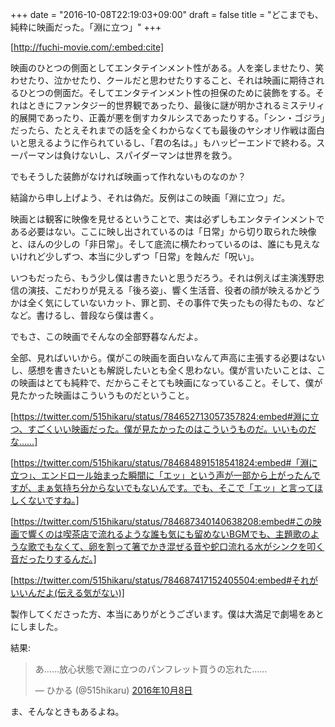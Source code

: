 +++
date = "2016-10-08T22:19:03+09:00"
draft = false
title = "どこまでも、純粋に映画だった。「淵に立つ」"
+++

[http://fuchi-movie.com/:embed:cite]

映画のひとつの側面としてエンタテインメント性がある。人を楽しませたり、笑わせたり、泣かせたり、クールだと思わせたりすること、それは映画に期待されるひとつの側面だ。そしてエンタテインメント性の担保のために装飾をする。それはときにファンタジー的世界観であったり、最後に謎が明かされるミステリィ的展開であったり、正義が悪を倒すカタルシスであったりする。「シン・ゴジラ」だったら、たとえそれまでの話を全くわからなくても最後のヤシオリ作戦は面白いと思えるように作られているし、「君の名は。」もハッピーエンドで終わる。スーパーマンは負けないし、スパイダーマンは世界を救う。

でもそうした装飾がなければ映画って作れないものなのか？

<!--more-->

結論から申し上げよう、それは偽だ。反例はこの映画「淵に立つ」だ。

映画とは観客に映像を見せるということで、実は必ずしもエンタテインメントである必要はない。ここに映し出されているのは「日常」から切り取られた映像と、ほんの少しの「非日常」。そして底流に横たわっているのは、誰にも見えないけれど少しずつ、本当に少しずつ「日常」を蝕んだ「呪い」。

いつもだったら、もう少し僕は書きたいと思うだろう。それは例えば主演浅野忠信の演技、こだわりが見える「後ろ姿」、響く生活音、役者の顔が映えるかどうかは全く気にしていないカット、罪と罰、その事件で失ったもの得たもの、などなど。書けるし、普段なら僕は書く。

でもさ、この映画でそんなの全部野暮なんだよ。

全部、見ればいいから。僕がこの映画を面白いなんて声高に主張する必要はないし、感想を書きたいとも解説したいとも全く思わない。僕が言いたいことは、この映画はとても純粋で、だからこそとても映画になっていること。そして、僕が見たかった映画はこういうものだということ。


[https://twitter.com/515hikaru/status/784652713057357824:embed#淵に立つ、すごくいい映画だった。僕が見たかったのはこういうものだ。いいものだな……]


[https://twitter.com/515hikaru/status/784684891518541824:embed#「淵に立つ」、エンドロール始まった瞬間に「エッ」という声が一部から上がったんですが、まぁ気持ち分からないでもないんです。でも、そこで「エッ」と言ってほしくないですね。]

[https://twitter.com/515hikaru/status/784687340140638208:embed#この映画で響くのは喫茶店で流れるような誰も気にも留めないBGMでも、主題歌のような歌でもなくて、卵を割って箸でかき混ぜる音や蛇口流れる水がシンクを叩く音だったりするんだ。]

[https://twitter.com/515hikaru/status/784687417152405504:embed#それがいいんだよ(伝える気がない)]



製作してくださった方、本当にありがとうございます。僕は大満足で劇場をあとにしました。

結果:

<blockquote class="twitter-tweet" data-lang="ja"><p lang="ja" dir="ltr">あ……放心状態で淵に立つのパンフレット買うの忘れた……</p>&mdash; ひかる (@515hikaru) <a href="https://twitter.com/515hikaru/status/784662065575178240">2016年10月8日</a></blockquote>
<script async src="//platform.twitter.com/widgets.js" charset="utf-8"></script>

ま、そんなときもあるよね。

